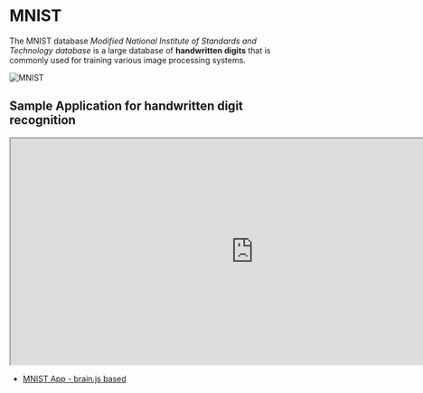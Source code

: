 # MNIST

The MNIST database *Modified National Institute of Standards and Technology database* is a large database of **handwritten digits** that is commonly used for training various image processing systems.

![MNIST](https://upload.wikimedia.org/wikipedia/commons/2/27/MnistExamples.png)

## Sample Application for handwritten digit recognition 


<iframe src='https://mohan-chinnappan-n2.github.io/2021/ai/mnist/minst.html' 
width="860" height="400">
</iframe>


- [MNIST App - brain.js based](https://mohan-chinnappan-n2.github.io/2021/ai/mnist/minst.html)